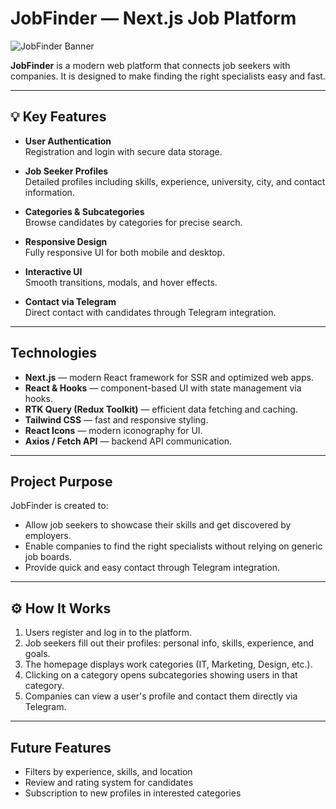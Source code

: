 #  JobFinder — Next.js Job Platform

![JobFinder Banner](https://via.placeholder.com/1200x300?text=JobFinder+Platform)


**JobFinder** is a modern web platform that connects job seekers with companies. It is designed to make finding the right specialists easy and fast.  

---

## 💡 Key Features

- **User Authentication**  
  Registration and login with secure data storage.  

- **Job Seeker Profiles**  
  Detailed profiles including skills, experience, university, city, and contact information.  

- **Categories & Subcategories**  
  Browse candidates by categories for precise search.  

- **Responsive Design**  
  Fully responsive UI for both mobile and desktop.  

- **Interactive UI**  
  Smooth transitions, modals, and hover effects.  

- **Contact via Telegram**  
  Direct contact with candidates through Telegram integration.  

---

## Technologies

- **Next.js** — modern React framework for SSR and optimized web apps.  
- **React & Hooks** — component-based UI with state management via hooks.  
- **RTK Query (Redux Toolkit)** — efficient data fetching and caching.  
- **Tailwind CSS** — fast and responsive styling.  
- **React Icons** — modern iconography for UI.  
- **Axios / Fetch API** — backend API communication.  

---

##  Project Purpose

JobFinder is created to:  

- Allow job seekers to showcase their skills and get discovered by employers.  
- Enable companies to find the right specialists without relying on generic job boards.  
- Provide quick and easy contact through Telegram integration.  

---

## ⚙ How It Works

1. Users register and log in to the platform.  
2. Job seekers fill out their profiles: personal info, skills, experience, and goals.  
3. The homepage displays work categories (IT, Marketing, Design, etc.).  
4. Clicking on a category opens subcategories showing users in that category.  
5. Companies can view a user's profile and contact them directly via Telegram.  

---

##  Future Features

- Filters by experience, skills, and location  
- Review and rating system for candidates  
- Subscription to new profiles in interested categories  



